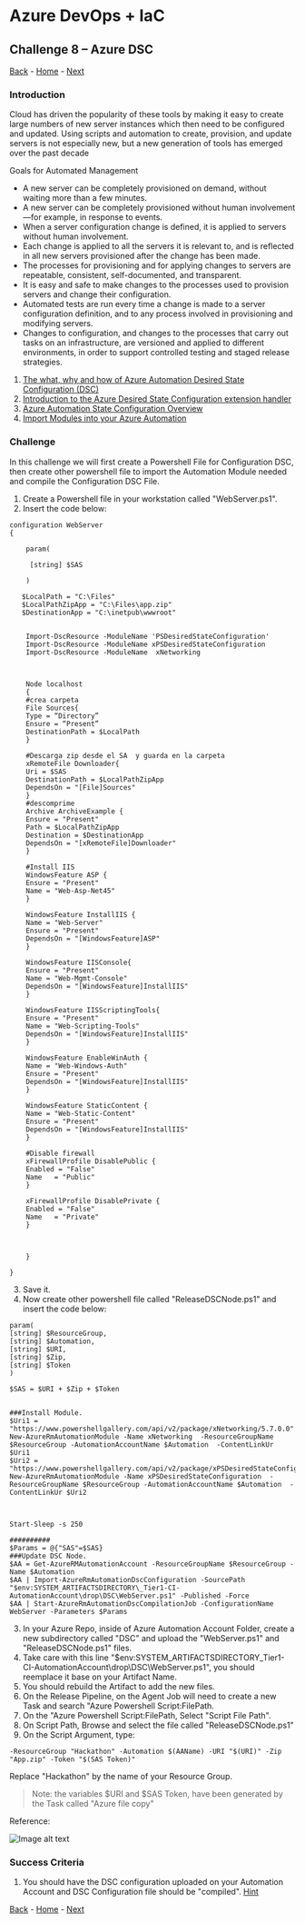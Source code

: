 # Azure DevOps + IaC

## Challenge 8 – Azure DSC
[Back](challenge07.md) - [Home](readme.md) - [Next](challenge09.md)

### Introduction

Cloud has driven the popularity of these tools by making it easy to create large numbers of new server instances which then need to be configured and updated. Using scripts and automation to create, provision, and update servers is not especially new, but a new generation of tools has emerged over the past decade

Goals for Automated Management

- A new server can be completely provisioned on demand, without waiting more than a few minutes.
- A new server can be completely provisioned without human involvement—for example, in response to events.
- When a server configuration change is defined, it is applied to servers without human involvement.
- Each change is applied to all the servers it is relevant to, and is reflected in all new servers provisioned after the change has been made.
- The processes for provisioning and for applying changes to servers are repeatable, consistent, self-documented, and transparent.
- It is easy and safe to make changes to the processes used to provision servers and change their configuration.
- Automated tests are run every time a change is made to a server configuration definition, and to any process involved in provisioning and modifying servers.
- Changes to configuration, and changes to the processes that carry out tasks on an infrastructure, are versioned and applied to different environments, in order to support controlled testing and staged release strategies.

1. [The what, why and how of Azure Automation Desired State Configuration (DSC)](https://azure.microsoft.com/es-mx/blog/what-why-how-azure-automation-desired-state-configuration/) 
2. [Introduction to the Azure Desired State Configuration extension handler](https://docs.microsoft.com/en-us/azure/virtual-machines/extensions/dsc-overview)
3. [Azure Automation State Configuration Overview](https://docs.microsoft.com/en-us/azure/automation/automation-dsc-overview)
4. [Import Modules into your Azure Automation](https://docs.microsoft.com/en-us/azure/automation/shared-resources/modules#import-modules)


### Challenge

In this challenge we will first create a Powershell File for Configuration DSC, then create other powershell file to import the Automation Module needed and compile the Configuration DSC File.

1. Create a Powershell file in your workstation called "WebServer.ps1".
2. Insert the code below:

```
configuration WebServer
{
    
    param(

     [string] $SAS

    )
   
   $LocalPath = "C:\Files"
   $LocalPathZipApp = "C:\Files\app.zip"
   $DestinationApp = "C:\inetpub\wwwroot"
   
   
    Import-DscResource -ModuleName 'PSDesiredStateConfiguration'
    Import-DscResource -ModuleName xPSDesiredStateConfiguration
    Import-DscResource -ModuleName  xNetworking
    


    Node localhost
    {   
    #crea carpeta
    File Sources{
    Type = “Directory”
    Ensure = “Present”
    DestinationPath = $LocalPath
    }

    #Descarga zip desde el SA  y guarda en la carpeta    
    xRemoteFile Downloader{
    Uri = $SAS
    DestinationPath = $LocalPathZipApp 
    DependsOn = "[File]Sources"
    }
    #descomprime
    Archive ArchiveExample {
    Ensure = "Present"
    Path = $LocalPathZipApp 
    Destination = $DestinationApp
    DependsOn = "[xRemoteFile]Downloader"
    }

    #Install IIS
    WindowsFeature ASP { 
    Ensure = "Present"
    Name = "Web-Asp-Net45"
	} 
        
    WindowsFeature InstallIIS {
    Name = "Web-Server"
    Ensure = "Present"
    DependsOn = "[WindowsFeature]ASP"
	}

    WindowsFeature IISConsole{
    Ensure = "Present"
    Name = "Web-Mgmt-Console"
    DependsOn = "[WindowsFeature]InstallIIS"
	}

    WindowsFeature IISScriptingTools{
    Ensure = "Present"
    Name = "Web-Scripting-Tools"
    DependsOn = "[WindowsFeature]InstallIIS"
	}
   
    WindowsFeature EnableWinAuth {
    Name = "Web-Windows-Auth"
    Ensure = "Present"
    DependsOn = "[WindowsFeature]InstallIIS"
	}

    WindowsFeature StaticContent {
    Name = "Web-Static-Content"
    Ensure = "Present"
    DependsOn = "[WindowsFeature]InstallIIS"
	}

    #Disable firewall
    xFirewallProfile DisablePublic {
    Enabled = "False"
    Name   = "Public"
    }

    xFirewallProfile DisablePrivate {
    Enabled = "False"
    Name   = "Private"
    }



    }
       
} 
```
3. Save it.
3. Now create other powershell file called "ReleaseDSCNode.ps1" and insert the code below:

```
param(
[string] $ResourceGroup,
[string] $Automation,
[string] $URI,
[string] $Zip,
[string] $Token
)

$SAS = $URI + $Zip + $Token


###Install Module.
$Uri1 = "https://www.powershellgallery.com/api/v2/package/xNetworking/5.7.0.0"
New-AzureRmAutomationModule -Name xNetworking  -ResourceGroupName $ResourceGroup -AutomationAccountName $Automation  -ContentLinkUr $Uri1
$Uri2 = "https://www.powershellgallery.com/api/v2/package/xPSDesiredStateConfiguration/8.4.0.0"
New-AzureRmAutomationModule -Name xPSDesiredStateConfiguration  -ResourceGroupName $ResourceGroup -AutomationAccountName $Automation  -ContentLinkUr $Uri2



Start-Sleep -s 250

##########
$Params = @{"SAS"=$SAS}
###Update DSC Node.
$AA = Get-AzureRMAutomationAccount -ResourceGroupName $ResourceGroup -Name $Automation 
$AA | Import-AzureRmAutomationDscConfiguration -SourcePath "$env:SYSTEM_ARTIFACTSDIRECTORY\_Tier1-CI-AutomationAccount\drop\DSC\WebServer.ps1" -Published -Force
$AA | Start-AzureRmAutomationDscCompilationJob -ConfigurationName WebServer -Parameters $Params
```
3. In your Azure Repo, inside of Azure Automation Account Folder, create a new subdirectory called "DSC" and upload the "WebServer.ps1" and "ReleaseDSCNode.ps1" files.
4. Take care with this line "$env:SYSTEM_ARTIFACTSDIRECTORY\_Tier1-CI-AutomationAccount\drop\DSC\WebServer.ps1", you should reemplace it base on your Artifact Name.
5. You should rebuild the Artifact to add the new files.
6. On the Release Pipeline, on the Agent Job will need to create a new Task and search "Azure Powershell Script:FilePath.
7. On the "Azure Powershell Script:FilePath, Select "Script File Path".
8. On Script Path, Browse and select the file called "ReleaseDSCNode.ps1"
9. On the Script Argument, type:
```
-ResourceGroup "Hackathon" -Automation $(AAName) -URI "$(URI)" -Zip "App.zip" -Token "$(SAS Token)" 

```
Replace "Hackathon" by the name of your Resource Group.


> Note: the variables $URI and $SAS Token, have been generated by the Task called "Azure file copy"

Reference:

![Image alt text](../Images/AzurePowershell.PNG)



### Success Criteria

1. You should have the DSC configuration uploaded on your Automation Account and DSC Configuration file should be "compiled". [Hint](../Images/Compiled.PNG)


[Back](challenge07.md) - [Home](/readme.md) - [Next](challenge09.md)
